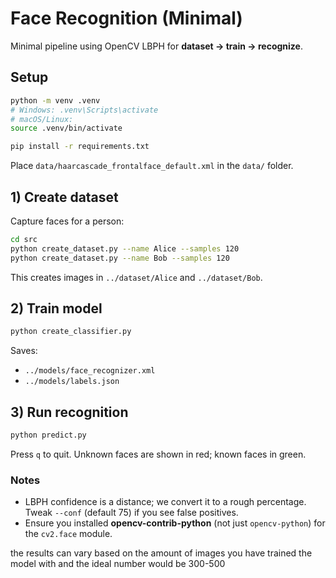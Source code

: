 
# Face Recognition (Minimal)

Minimal pipeline using OpenCV LBPH for **dataset → train → recognize**.

## Setup
```bash
python -m venv .venv
# Windows: .venv\Scripts\activate
# macOS/Linux:
source .venv/bin/activate

pip install -r requirements.txt
```

Place `data/haarcascade_frontalface_default.xml` in the `data/` folder.

## 1) Create dataset
Capture faces for a person:
```bash
cd src
python create_dataset.py --name Alice --samples 120
python create_dataset.py --name Bob --samples 120
```
This creates images in `../dataset/Alice` and `../dataset/Bob`.

## 2) Train model
```bash
python create_classifier.py
```
Saves:
- `../models/face_recognizer.xml`
- `../models/labels.json`

## 3) Run recognition
```bash
python predict.py
```
Press `q` to quit. Unknown faces are shown in red; known faces in green.

### Notes
- LBPH confidence is a distance; we convert it to a rough percentage. Tweak `--conf` (default 75) if you see false positives.
- Ensure you installed **opencv-contrib-python** (not just `opencv-python`) for the `cv2.face` module.

the results can vary based on the amount of images you have trained the model with and the ideal number would be 300-500
